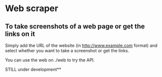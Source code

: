 # Web scraper
## To take screenshots of a web page or get the links on it

Simply add the URL of the website (in http://www.example.com format) and select whether you want to take a screenshot or get the links.

You can use the web on ./web to try the API.

STILL under development**